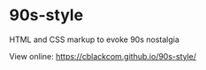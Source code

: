 # 90s-style
HTML and CSS markup to evoke 90s nostalgia

View online: https://cblackcom.github.io/90s-style/
